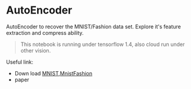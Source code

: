 # AutoEncoder

AutoEncoder to recover the MNIST/Fashion data set. Explore it's feature extraction and compress ability.


> This notebook is running under tensorflow 1.4, also cloud run under other vision.



Useful link:
- Down load [MNIST](http://yann.lecun.com/exdb/mnist/),[MnistFashion](https://github.com/zalandoresearch/fashion-mnist)
- paper
